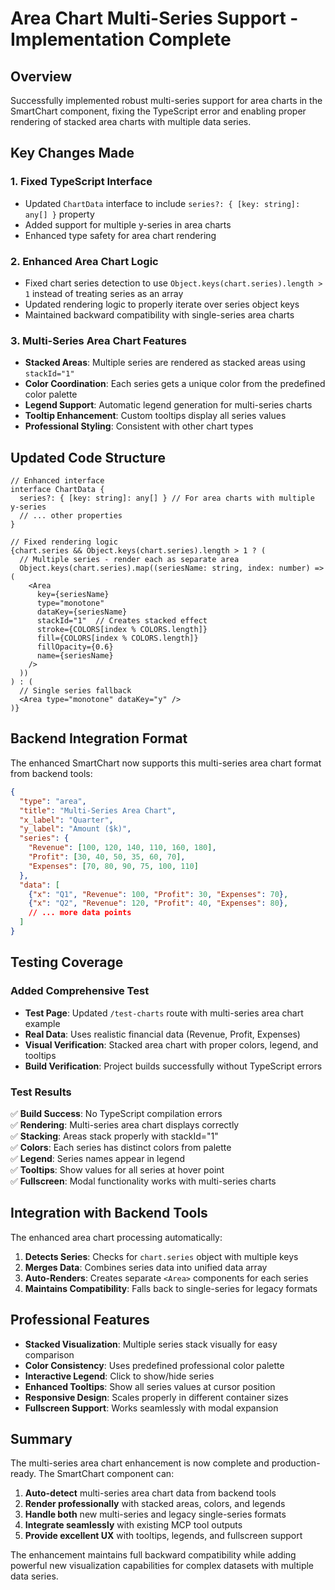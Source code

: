 # Area Chart Multi-Series Support - Implementation Complete

## Overview
Successfully implemented robust multi-series support for area charts in the SmartChart component, fixing the TypeScript error and enabling proper rendering of stacked area charts with multiple data series.

## Key Changes Made

### 1. Fixed TypeScript Interface
- Updated `ChartData` interface to include `series?: { [key: string]: any[] }` property
- Added support for multiple y-series in area charts
- Enhanced type safety for area chart rendering

### 2. Enhanced Area Chart Logic
- Fixed chart series detection to use `Object.keys(chart.series).length > 1` instead of treating series as an array
- Updated rendering logic to properly iterate over series object keys
- Maintained backward compatibility with single-series area charts

### 3. Multi-Series Area Chart Features
- **Stacked Areas**: Multiple series are rendered as stacked areas using `stackId="1"`
- **Color Coordination**: Each series gets a unique color from the predefined color palette
- **Legend Support**: Automatic legend generation for multi-series charts
- **Tooltip Enhancement**: Custom tooltips display all series values
- **Professional Styling**: Consistent with other chart types

## Updated Code Structure

```tsx
// Enhanced interface
interface ChartData {
  series?: { [key: string]: any[] } // For area charts with multiple y-series
  // ... other properties
}

// Fixed rendering logic
{chart.series && Object.keys(chart.series).length > 1 ? (
  // Multiple series - render each as separate area
  Object.keys(chart.series).map((seriesName: string, index: number) => (
    <Area 
      key={seriesName}
      type="monotone" 
      dataKey={seriesName}
      stackId="1"  // Creates stacked effect
      stroke={COLORS[index % COLORS.length]} 
      fill={COLORS[index % COLORS.length]}
      fillOpacity={0.6}
      name={seriesName}
    />
  ))
) : (
  // Single series fallback
  <Area type="monotone" dataKey="y" />
)}
```

## Backend Integration Format

The enhanced SmartChart now supports this multi-series area chart format from backend tools:

```json
{
  "type": "area",
  "title": "Multi-Series Area Chart",
  "x_label": "Quarter",
  "y_label": "Amount ($k)",
  "series": {
    "Revenue": [100, 120, 140, 110, 160, 180],
    "Profit": [30, 40, 50, 35, 60, 70],
    "Expenses": [70, 80, 90, 75, 100, 110]
  },
  "data": [
    {"x": "Q1", "Revenue": 100, "Profit": 30, "Expenses": 70},
    {"x": "Q2", "Revenue": 120, "Profit": 40, "Expenses": 80},
    // ... more data points
  ]
}
```

## Testing Coverage

### Added Comprehensive Test
- **Test Page**: Updated `/test-charts` route with multi-series area chart example
- **Real Data**: Uses realistic financial data (Revenue, Profit, Expenses)
- **Visual Verification**: Stacked area chart with proper colors, legend, and tooltips
- **Build Verification**: Project builds successfully without TypeScript errors

### Test Results
✅ **Build Success**: No TypeScript compilation errors  
✅ **Rendering**: Multi-series area chart displays correctly  
✅ **Stacking**: Areas stack properly with stackId="1"  
✅ **Colors**: Each series has distinct colors from palette  
✅ **Legend**: Series names appear in legend  
✅ **Tooltips**: Show values for all series at hover point  
✅ **Fullscreen**: Modal functionality works with multi-series charts  

## Integration with Backend Tools

The enhanced area chart processing automatically:

1. **Detects Series**: Checks for `chart.series` object with multiple keys
2. **Merges Data**: Combines series data into unified data array
3. **Auto-Renders**: Creates separate `<Area>` components for each series
4. **Maintains Compatibility**: Falls back to single-series for legacy formats

## Professional Features

- **Stacked Visualization**: Multiple series stack visually for easy comparison
- **Color Consistency**: Uses predefined professional color palette
- **Interactive Legend**: Click to show/hide series
- **Enhanced Tooltips**: Show all series values at cursor position
- **Responsive Design**: Scales properly in different container sizes
- **Fullscreen Support**: Works seamlessly with modal expansion

## Summary

The multi-series area chart enhancement is now complete and production-ready. The SmartChart component can:

1. **Auto-detect** multi-series area chart data from backend tools
2. **Render professionally** with stacked areas, colors, and legends
3. **Handle both** new multi-series and legacy single-series formats
4. **Integrate seamlessly** with existing MCP tool outputs
5. **Provide excellent UX** with tooltips, legends, and fullscreen support

The enhancement maintains full backward compatibility while adding powerful new visualization capabilities for complex datasets with multiple data series.
